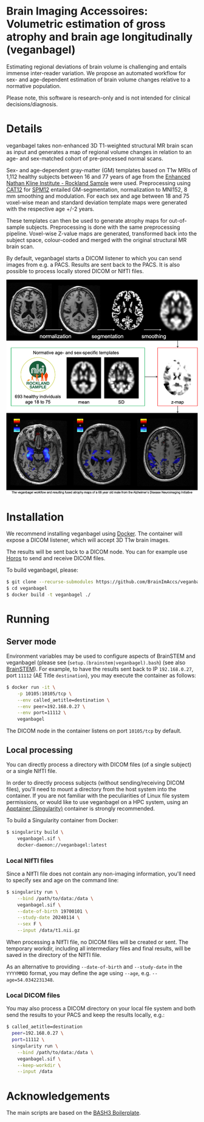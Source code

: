 # Brain Imaging Accessoires: Volumetric estimation of gross atrophy and brain age longitudinally (veganbagel)

Estimating regional deviations of brain volume is challenging and entails immense inter-reader variation. We propose an automated workflow for sex- and age-dependent estimation of brain volume changes relative to a normative population.

Please note, this software is research-only and is not intended for clinical decisions/diagnosis.

# Details

veganbagel takes non-enhanced 3D T1-weighted structural MR brain scan as input and generates a map of regional volume changes in relation to an age- and sex-matched cohort of pre-processed normal scans.

Sex- and age-dependent gray-matter (GM) templates based on T1w MRIs of 1,112 healthy subjects between 16 and 77 years of age from the [Enhanced Nathan Kline Institute - Rockland Sample](http://fcon_1000.projects.nitrc.org/indi/enhanced/) were used. Preprocessing using [CAT12](http://www.neuro.uni-jena.de/cat/) for [SPM12](https://www.fil.ion.ucl.ac.uk/spm/software/spm12/) entailed GM-segmentation, normalization to MNI152, 8 mm smoothing and modulation. For each sex and age between 18 and 75 voxel-wise mean and standard deviation template maps were generated with the respective age +/-2 years.

These templates can then be used to generate atrophy maps for out-of-sample subjects. Preprocessing is done with the same preprocessing pipeline. Voxel-wise Z-value maps are generated, transformed back into the subject space, colour-coded and merged with the original structural MR brain scan.

By default, veganbagel starts a DICOM listener to which you can send images from e.g. a PACS. Results are sent back to the PACS. It is also possible to process locally stored DICOM or NIfTI files.

![The veganbagel workflow and resulting fused atrophy maps of a 68 year old male from the Alzheimer‘s Disease Neuroimaging Initiative](img/veganbagel_workflow.jpg "The veganbagel workflow and resulting fused atrophy maps of a 68 year old male from the Alzheimer‘s Disease Neuroimaging Initiative")

# Installation

We recommend installing veganbagel using [Docker](https://www.docker.com). The container will expose a DICOM listener, which will accept 3D T1w brain images.

The results will be sent back to a DICOM node. You can for example use [Horos](https://horosproject.org) to send and receive DICOM files.

To build veganbagel, please:

```bash
$ git clone --recurse-submodules https://github.com/BrainImAccs/veganbagel.git
$ cd veganbagel
$ docker build -t veganbagel ./
```

# Running

## Server mode

Environment variables may be used to configure aspects of BrainSTEM and veganbagel (please see (`setup.(brainstem|veganbagel).bash`) (see also [BrainSTEM](https://github.com/BrainImAccs/BrainSTEM)). For example, to have the results sent back to IP `192.168.0.27`, port `11112` (AE Title `destination`), you may execute the container as follows:

```bash
$ docker run -it \
	-p 10105:10105/tcp \
	--env called_aetitle=destination \
	--env peer=192.168.0.27 \
	--env port=11112 \
	veganbagel
```

The DICOM node in the container listens on port `10105/tcp` by default.

## Local processing

You can directly process a directory with DICOM files (of a single subject) or a single NIfTI file.

In order to directly process subjects (without sending/receiving DICOM files), you'll need to mount a directory from the host system into the container. If you are not familiar with the peculiarities of Linux file system permissions, or would like to use veganbagel on a HPC system, using an [Apptainer (Singularity)](https://apptainer.org/) container is strongly recommended.

To build a Singularity container from Docker:

```bash
$ singularity build \
	veganbagel.sif \
	docker-daemon://veganbagel:latest
```

### Local NIfTI files

Since a NIfTI file does not contain any non-imaging information, you'll need to specify sex and age on the command line:

```bash
$ singularity run \
	--bind /path/to/data:/data \
	veganbagel.sif \
	--date-of-birth 19700101 \
	--study-date 20240114 \
	--sex F \
	--input /data/t1.nii.gz
```

When processing a NIfTI file, no DICOM files will be created or sent. The temporary workdir, including all intermediary files and final results, will be saved in the directory of the NIfTI file.

As an alternative to providing `--date-of-birth` and `--study-date` in the `YYYYMMDD` format, you may define the age using `--age`, e.g. `--age=54.0342231348`.

### Local DICOM files

You may also process a DICOM directory on your local file system and both send the results to your PACS and keep the results locally, e.g.:

```bash
$ called_aetitle=destination
  peer=192.168.0.27 \
  port=11112 \
  singularity run \
	--bind /path/to/data:/data \
	veganbagel.sif \
	--keep-workdir \
	--input /data
```

# Acknowledgements

The main scripts are based on the [BASH3 Boilerplate](http://bash3boilerplate.sh).

